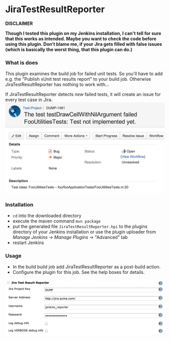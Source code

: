 JiraTestResultReporter
======================

**DISCLAIMER**

**Though I tested this plugin on my Jenkins installation, I can't tell for sure that this works as intended. Maybe you want to check the code before using this plugin. Don't blame me, if your Jira gets filled with false issues (which is basically the worst thing, that this plugin can do.)**

### What is does
This plugin examines the build job for failed unit tests. So you'll have to add e.g. the "Publish xUnit test results report" to your build job. Otherwise JiraTestResultReporter has nothing to work with…

If JiraTestResultReporter detects *new* failed tests, it will create an issue for every test case in Jira.
![](jirascreen.png)

### Installation

* ```cd``` into the downloaded directory
* execute the maven command ```mvn package```
* put the generated file ```JiraTestResultReporter.hpi``` to the plugins directory of your Jenkins installation or use the plugin uploader from *Manage Jenkins* -> *Manage Plugins* -> "Advanced" tab
* restart Jenkins

### Usage
* In the build build job add JiraTestResultReporter as a post-build action.
* Configure the plugin for this job. See the help boxes for details.

![](configscreen.png)

